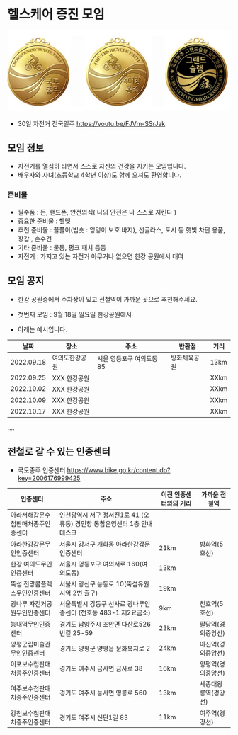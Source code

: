 # 헬스케어 증진 모임 

<img src="https://github.com/biospin/health_care_promotion/blob/main/main.jpg" />

- 30일 자전거 전국일주 
https://youtu.be/FJVm-SSrJak

## 모임 정보
- 자전거를 열심히 타면서 스스로 자신의 건강을 지키는 모임입니다.
- 배우자와 자녀(초등학교 4학년 이상)도 함께 오셔도 환영합니다. 

### 준비물
- 필수품 : 돈, 핸드폰, 안전의식( 나의 안전은 나 스스로 지킨다 )
- 중요한 준비물 : 헬멧
- 추천 준비물 : 쫄쫄이(빕숏 : 엉덩이 보호 바지), 선글라스, 토시 등 햇빛 차단 용품, 장갑 , 손수건 
- 기타 준비물 : 물통, 펑크 패치 등등 
- 자전거 : 가지고 있는 자전거 아무거나 없으면 한강 공원에서 대여 

## 모임 공지 
- 한강 공원중에서 주차장이 있고 전철역이 가까운 곳으로 추천해주세요.
- 첫번재 모임 :  9월 18일 일요일  한강공원에서 

- 아래는 예시입니다. 

|날짜            |    장소         | 주소                        |  반환점          | 거리 
|----------------|-----------------|----------------------------|-----------------|--------
| 2022.09.18     | 여의도한강공원   |  서울 영등포구 여의도동 85   |  방화체육공원     | 13km
| 2022.09.25     | XXX 한강공원    |                             |                  | XXkm
| 2022.10.02     | XXX 한강공원    |                             |                  | XXkm
| 2022.10.09     | XXX 한강공원    |                             |                  | XXkm
| 2022.10.17     | XXX 한강공원    |                             |                  | XXkm
....


## 전철로 갈 수 있는 인증센터 

- 국토종주 인증센터 
https://www.bike.go.kr/content.do?key=2006176999425

|인증센터                        |    주소                                                              | 이전 인증센터와의 거리 |  가까운 전철역 
|-------------------------------|----------------------------------------------------------------------|----------------------|------------------
|아라서해갑문수첩판매처종주인증센터|	인천광역시 서구 정서진1로 41 (오류동) 경인항 통합운영센터 1층 안내데스크  |                      | 
|아라한강갑문무인인증센터	        | 서울시 강서구 개화동 아라한강갑문인증센터                               | 21km                  |  방화역(5호선)                   
|한강	여의도무인인증센터	         | 서울시 영등포구 여의서로 160(여의도동)                                 | 13km                  |
|뚝섬 전망콤플렉스무인인증센터	   | 서울시 광신구 능동로 10(뚝섬유원지역 2번 출구)                         | 19km                  |
|광나루 자전거공원무인인증센터	   | 서울특별시 강동구 선사로 광나루인증센터 (천호동 483-1 제2요금소)         | 9km                   |  천호역(5호선)
|능내역무인인증센터	             | 경기도 남양주시 조안면 다산로526번길 25-59                             | 23km                   | 팔당역(경의중앙선) 
|양평군립미술관무인인증센터	      | 경기도 양평군 양평읍 문화복지로 2                                      | 24km                  |  아신역(경의중앙선) 
|이포보수첩판매처종주인증센터	     | 경기도 여주시 금사면 금사로 38                                         | 16km                  |  양평역(경의중앙선) 
|여주보수첩판매처종주인증센터	     | 경기도 여주시 능사면 영릉로 560                                        | 13km                  |  세종대왕릉역(경강선)
|강천보수첩판매처종주인증센터	     | 경기도 여주시 신단1길 83                                              | 11km                   | 여주역(경강선)

